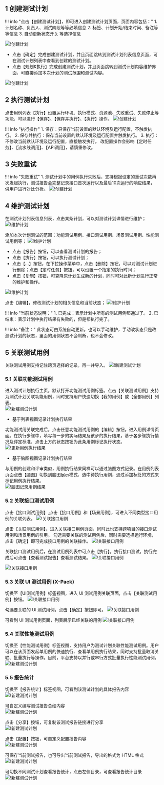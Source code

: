 ## 1 创建测试计划

!!! info "点击【创建测试计划】，即可进入创建测试计划页面，页面内容包括："
    1. 计划名称、负责人、测试阶段等等必填信息
    2. 标签、计划开始/结束时间、备注等等信息
    3. 自动更新状态开关 等选择信息
    
![!创建计划](../../../img/track/创建测试计划1.png) 

- 点击【确定】完成创建测试计划，并且页面跳转到测试计划列表信息页面，可在测试计划列表中查看到创建的测试计划。
- 点击【规划&执行】完成创建测试计划，并且页面跳转到测试计划内容维护界面，可直接添加本次计划的测试范围和测试内容。

![!创建计划](../../../img/track/创建测试计划3.png) 

## 2 执行测试计划
点击用例列表【执行】设置运行环境、执行模式、资源池、失败重试、失败停止等功能，可以进行【保存】、【保存并执行】、【执行】操作。
![!创建计划](../../../img/track/执行测试计划.png) 

!!! info "执行操作"
    1. 保存：只保存当前设置的默认环境及运行配置，不触发执行。
    2. 保存并执行：保存当前设置的默认环境及运行配置并触发执行。
    3. 执行：不修改当前默认环境及运行配置，直接触发执行。
    改配置操作会影响【定时任务】、【流水线调用】、【API调用】，请慎重修改。

## 3 失败重试 
!!! info "失败重试"
    1. 测试计划中的用例执行失败后，支持根据设定的重试次数再次发起执行，测试报告会完整记录接口首次运行以及最后10次运行的响应结果，供用户进行对比分析。
![!创建计划](../../../img/track/查看失败重试请求.png) 


## 4 维护测试计划 
在测试计划列表信息列表，点击某条计划，可以对测试计划详情进行维护；
![!维护计划](../../../img/track/维护计划1.png) 

添加本次计划测试的范围：功能测试用例、接口测试用例、场景测试用例、性能测试用例等；
![!维护计划](../../../img/track/维护计划2.png) 

- 点击【报告】按钮，可以查看测试计划的报告；
- 点击【执行】按钮，可以执行测试计划；
- 点击【...】按钮，在下拉操作菜单中，点击【删除】按钮，可以对测试计划进行删除；点击【定时任务】按钮，可以设置一个指定的执行时间；
- 点击【复制】按钮，可克隆原计划生成新的计划，同时可对此新计划进行正常的维护和操作。

![!维护计划](../../../img/track/维护计划4.png) 

点击【编辑】，修改测试计划的相关信息和当前状态；
![!维护计划](../../../img/track/维护计划5.png) 

!!! info "当前状态说明："
    1. 已完成：表示计划中所有的测试用例都通过了。
    2. 已结束：表示计划中执行结果有失败的，但是都执行完了。
    
!!! info "备注："
    此状态可由系统自动更新，也可以手动维护，手动改状态只是改测试计划的状态，里面的用例状态不会判断，也不会修改。

## 5 关联测试用例 
关联测试用例支持记住跨页选择的记录，再一并导入。
![!新建测试计划](../../../img/track/跨页选择进行导入.png)

### 5.1 关联功能测试用例	
进入测试计划执行主页，默认打开功能测试用例标签。点击【关联测试用例】支持为测试计划关联功能用例，同时支持用户快速切换【我的用例】或【全部用例】列表。<br>
![!新建测试计划](../../../img/track/切换用例列表.png)

- 基于列表视图记录计划执行结果

功能测试用关联完成后，点击任意功能测试用例的【编辑】按钮，进入用例详情页面。在执行步骤中，填写每一步的实际结果及该步的执行结果，基于各步骤执行情况及评定标准，点击上方的状态按钮为此条用例标记执行状态。<br>
![!更新用例执行结果](../../../img/track/更新用例执行结果.png)

- 基于脑图视图记录计划执行结果

与用例的创建和评审类似，用例执行结果同样可以通过脑图方式记录。在用例列表页面点击【脑图】切换到脑图展示模式，选中待执行用例，通过添加标签的方式来标记用例执行结果。<br>
![!脑图记录用例结果](../../../img/track/脑图记录用例结果.png)

### 5.2 关联接口测试用例	
点击【接口测试用例】,点击【接口用例】和【场景用例】，可进入不同类型接口用例的关联列表。
![!关联接口用例](../../../img/track/关联接口用例1.png)

点击【关联测试用例】，进入关联接口用例页面，同时此也支持跨项目的接口测试用例和场景用例的引用。
勾选需要关联的测试用例后，同时需要选择运行环境，点击【确定】即可完成接口用例的关联操作。
![!关联接口用例](../../../img/track/关联接口用例2.png)

关联接口测试用例后，在测试用例列表中可点击【执行】，执行接口测试，执行完成后可点击【查看测试报告】查看测试结果。
![!关联接口用例](../../../img/track/关联接口用例4.png)

![!关联接口用例](../../../img/track/关联接口用例5.png)

### 5.3 关联 UI 测试用例 (X-Pack)		
切换至【UI测试用例】标签视图，进入 UI 测试用例关联页面，点击【关联测试用例】按钮。
![!关联接口用例](../../../img/track/关联UI测试用例1.png)

勾选要关联的 UI 测试用例，点击【确定】按钮即可。
![!关联接口用例](../../../img/track/关联UI测试用例2.png)

可看到 UI 测试用例页面，列表展示已经关联的用例
![!关联接口用例](../../../img/track/关联UI测试用例3.png)

### 5.4 关联性能测试用例
切换至【性能测试用例】标签视图，支持用户为测试计划关联性能测试用例。用户可以在该页面发起单用例的快速执行、查看单用例执行结果，同时支持批量取消关联、批量执行等操作。目前，平台支持以并行或串行方式批量执行性能测试用例。<br>
![!新建测试计划](../../../img/track/测试计划关联性能用例.png)

### 5.5 报告统计 
切换至【报告统计】标签视图，可看到该测试计划的具体报告内容<br>
![!新建测试计划](../../../img/track/测试计划报告统计.png)

可自定义编写测试报告总结内容 <br>
![!新建测试计划](../../../img/track/测试计划报告统计编写总结.png)

点击【分享】按钮，可复制该测试报告链接进行分享<br>
![!新建测试计划](../../../img/track/测试计划报告分享链接.png)

点击【配置】按钮，可自定义配置报告内容<br>
![!新建测试计划](../../../img/track/测试计划报告统计配置.png)

可保存当前测试报告，也可导出当前测试报告，导出的格式为 HTML 格式<br>
![!新建测试计划](../../../img/track/测试计划报告保存导出.png)

可切换不同测试计划查看报告统计，点击左侧目录，可查看报告统计目录<br>
![!新建测试计划](../../../img/track/测试计划报告目录.png)